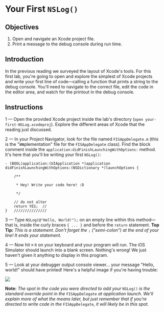 # Your First `NSLog()`

## Objectives

1. Open and navigate an Xcode project file.
2. Print a message to the debug console during run time.

## Introduction

In the previous reading we surveyed the layout of Xcode's tools. For this first lab, you're going to open and explore the simplest of Xcode projects and write your first line of code—calling a function that prints a string to the debug console. You'll need to navigate to the correct file, edit the code in the editor area, and watch for the printout in the debug console.

## Instructions

 1 — Open the provided Xcode project inside the lab's directory (`open your-first-NSLog.xcodeproj`). Explore the different areas of Xcode that the reading just discussed.

 2 — In your Project Navigator, look for the file named `FISAppDelegate.m` (this is the "i**m**plementation" file for the `FISAppDelegate` class). Find the block comment inside the `application:didFinishLaunchingWithOptions:` method. It's here that you'll be writing your first `NSLog()`:
 
```objc
- (BOOL)application:(UIApplication *)application didFinishLaunchingWithOptions:(NSDictionary *)launchOptions {

    /**
    
     * Hey! Write your code here! :D
     
     */
    
    // do not alter
    return YES;  //
}   ///////////////
```
   
 3 — Type `NSLog(@"Hello, World!");` on an empty line within this method—that is, inside the curly braces `{ ... }` and before the `return` statement. **Top Tip:** *This is a statement. Don't forget the* `;` *("semi-colon") at the end of your line! It ends your statement.*

 4 — Now hit `⌘` `R` on your keyboard and your program will run. The iOS Simulator should launch into a blank screen. Nothing's wrong! We just haven't given it anything to display in this program.
 
 5 — Look at your debugger output console viewer... your message "Hello, world!" should have printed! Here's a helpful image if you're having trouble:
 
![](http://curriculum-content.s3.amazonaws.com/ios/ios-your-first-NSLog/your-first-nslog-screenshot.png)

**Note:** *The spot in the code you were directed to add your* `NSLog()` *is the standard override point in the* `FISAppDelegate` *at application launch. We'll explain more of what the means later, but just remember that if you're directed to write code in the* `FISAppDelegate`, *it will likely be in this spot.*
